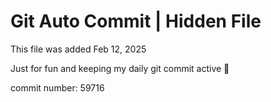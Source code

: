 # Git Auto Commit | Hidden File

This file was added Feb 12, 2025

Just for fun and keeping my daily git commit active 🤪

commit number: 59716

